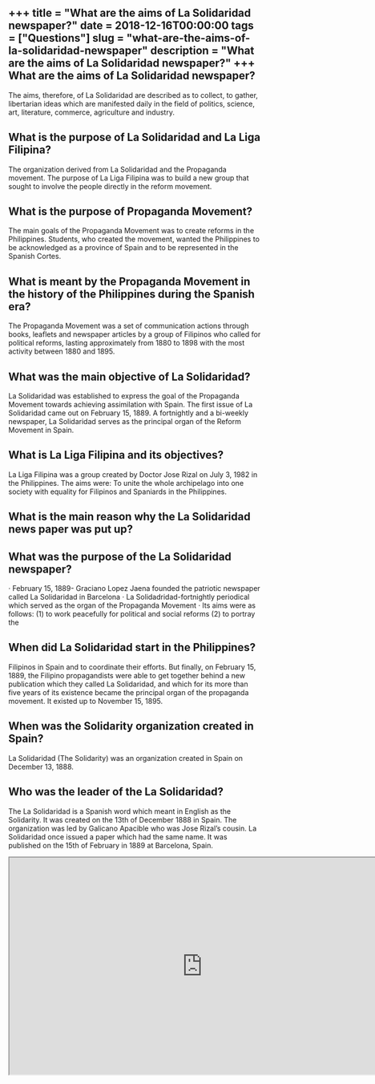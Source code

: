 +++
title = "What are the aims of La Solidaridad newspaper?"
date = 2018-12-16T00:00:00
tags = ["Questions"]
slug = "what-are-the-aims-of-la-solidaridad-newspaper"
description = "What are the aims of La Solidaridad newspaper?"
+++
What are the aims of La Solidaridad newspaper?
----------------------------------------------

The aims, therefore, of La Solidaridad are described as to collect, to gather, libertarian ideas which are manifested daily in the field of politics, science, art, literature, commerce, agriculture and industry.

What is the purpose of La Solidaridad and La Liga Filipina?
-----------------------------------------------------------

The organization derived from La Solidaridad and the Propaganda movement. The purpose of La Liga Filipina was to build a new group that sought to involve the people directly in the reform movement.

What is the purpose of Propaganda Movement?
-------------------------------------------

The main goals of the Propaganda Movement was to create reforms in the Philippines. Students, who created the movement, wanted the Philippines to be acknowledged as a province of Spain and to be represented in the Spanish Cortes.

What is meant by the Propaganda Movement in the history of the Philippines during the Spanish era?
--------------------------------------------------------------------------------------------------

The Propaganda Movement was a set of communication actions through books, leaflets and newspaper articles by a group of Filipinos who called for political reforms, lasting approximately from 1880 to 1898 with the most activity between 1880 and 1895.

What was the main objective of La Solidaridad?
----------------------------------------------

La Solidaridad was established to express the goal of the Propaganda Movement towards achieving assimilation with Spain. The first issue of La Solidaridad came out on February 15, 1889. A fortnightly and a bi-weekly newspaper, La Solidaridad serves as the principal organ of the Reform Movement in Spain.

What is La Liga Filipina and its objectives?
--------------------------------------------

La Liga Filipina was a group created by Doctor Jose Rizal on July 3, 1982 in the Philippines. The aims were: To unite the whole archipelago into one society with equality for Filipinos and Spaniards in the Philippines.

What is the main reason why the La Solidaridad news paper was put up?
---------------------------------------------------------------------

What was the purpose of the La Solidaridad newspaper?
-----------------------------------------------------

· February 15, 1889- Graciano Lopez Jaena founded the patriotic newspaper called La Solidaridad in Barcelona · La Solidadridad-fortnightly periodical which served as the organ of the Propaganda Movement · Its aims were as follows: (1) to work peacefully for political and social reforms (2) to portray the

When did La Solidaridad start in the Philippines?
-------------------------------------------------

Filipinos in Spain and to coordinate their efforts. But finally, on February 15, 1889, the Filipino propagandists were able to get together behind a new publication which they called La Solidaridad, and which for its more than five years of its existence became the principal organ of the propaganda movement. It existed up to November 15, 1895.

When was the Solidarity organization created in Spain?
------------------------------------------------------

La Solidaridad (The Solidarity) was an organization created in Spain on December 13, 1888.

Who was the leader of the La Solidaridad?
-----------------------------------------

The La Solidaridad is a Spanish word which meant in English as the Solidarity. It was created on the 13th of December 1888 in Spain. The organization was led by Galicano Apacible who was Jose Rizal’s cousin. La Solidaridad once issued a paper which had the same name. It was published on the 15th of February in 1889 at Barcelona, Spain.

<iframe allow="accelerometer; autoplay; clipboard-write; encrypted-media; gyroscope; picture-in-picture" allowfullscreen="" class="__youtube_prefs__  epyt-is-override  no-lazyload" data-no-lazy="1" data-origheight="433" data-origwidth="770" data-skipgform_ajax_framebjll="" height="433" id="_ytid_57432" loading="lazy" src="https://www.youtube.com/embed/F7HCEBHu7U4?enablejsapi=1&autoplay=0&cc_load_policy=0&cc_lang_pref=&iv_load_policy=1&loop=0&modestbranding=0&rel=1&fs=1&playsinline=0&autohide=2&theme=dark&color=red&controls=1&" title="YouTube player" width="770"></iframe>